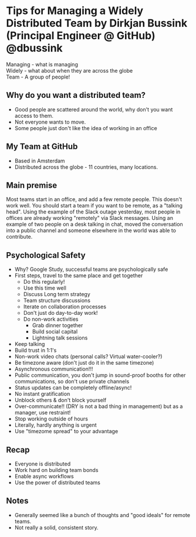 # Tips for Managing a Widely Distributed Team by Dirkjan Bussink (Principal Engineer @ GitHub) @dbussink

Managing - what is managing \
Widely - what about when they are across the globe \
Team - A group of people!

## Why do you want a distributed team?

- Good people are scattered around the world, why don't you want access to them.
- Not everyone wants to move.
- Some people just don't like the idea of working in an office

## My Team at GitHub

- Based in Amsterdam
- Distributed across the globe - 11 countries, many locations.

## Main premise

Most teams start in an office, and add a few remote people. This doesn't work well.
You should start a team if you want to be remote, as a "talking head".
Using the example of the Slack outage yesterday, most people in offices are already working "remotely" via Slack messages.
Using an example of two people on a desk talking in chat, moved the conversation into a public channel and someone elsewhere in the world was able to contribute.

## Psychological Safety

- Why? Google Study, successful teams are psychologically safe
- First steps, travel to the same place and get together
  - Do this regularly!
  - Use this time well
  - Discuss Long term strategy
  - Team structure discussions
  - Iterate on collaboration processes
  - Don't just do day-to-day work!
  - Do non-work activities
    - Grab dinner together
    - Build social capital
    - Lightning talk sessions
- Keep talking
- Build trust in 1:1's
- Non-work video chats (personal calls? Virtual water-cooler?)
- Be timezone aware (don't just do it in the same timezone)
- Asynchronous communication!!!
- Public communication, you don't jump in sound-proof booths for other communications, so don't use private channels
- Status updates can be completely offline/async!
- No instant gratification
- Unblock others & don't block yourself
- Over-communicate!! (DRY is not a bad thing in management) but as a manager, use restraint!
- Stop working outside of hours
- Literally, hardly anything is urgent
- Use "timezome spread" to your advantage

## Recap

- Everyone is distributed
- Work hard on building team bonds
- Enable async workflows
- Use the power of distributed teams

## Notes

- Generally seemed like a bunch of thoughts and "good ideals" for remote teams.
- Not really a solid, consistent story.